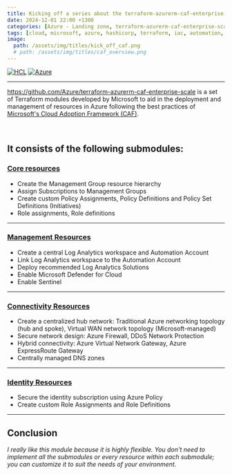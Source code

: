 ```yaml
---
title: Kicking off a series about the terraform-azurerm-caf-enterprise-scale module
date: 2024-12-01 22:00 +1300
categories: [Azure - Landing zone, terraform-azurerm-caf-enterprise-scale]
tags: [cloud, microsoft, azure, hashicorp, terraform, iac, automation, infrastructure, security, governance, core, caf, management, policy, enterprise-scale]
image:
  path: /assets/img/titles/kick_off_caf.png
  # path: /assets/img/titles/caf_overview.png
---
```


[![HCL](https://img.shields.io/badge/language-HCL-blueviolet)](https://www.terraform.io/)
[![Azure](https://img.shields.io/badge/provider-Azure-blue)](https://registry.terraform.io/providers/hashicorp/azurerm/latest)

---

<a href="https://github.com/Azure/terraform-azurerm-caf-enterprise-scale" target="_blank">https://github.com/Azure/terraform-azurerm-caf-enterprise-scale</a> is a set of Terraform modules developed by Microsoft to aid in the deployment and management of resources in Azure following the best practices of <a href="https://learn.microsoft.com/en-us/azure/cloud-adoption-framework/" target="_blank">Microsoft's Cloud Adoption Framework (CAF)</a>.

<br>

## It consists of the following submodules:
### <a href="https://github.com/Azure/terraform-azurerm-caf-enterprise-scale/wiki/%5BUser-Guide%5D-Core-Resources" target="_blank">Core resources</a>

- Create the Management Group resource hierarchy <br>
- Assign Subscriptions to Management Groups <br>
- Create custom Policy Assignments, Policy Definitions and Policy Set Definitions (Initiatives) <br>
- Role assignments, Role definitions

---

### <a href="https://github.com/Azure/terraform-azurerm-caf-enterprise-scale/wiki/%5BUser-Guide%5D-Management-Resources" target="_blank">Management Resources</a>

- Create a central Log Analytics workspace and Automation Account <br>
- Link Log Analytics workspace to the Automation Account <br>
- Deploy recommended Log Analytics Solutions <br>
- Enable Microsoft Defender for Cloud <br>
- Enable Sentinel

---

### <a href="https://github.com/Azure/terraform-azurerm-caf-enterprise-scale/wiki/%5BUser-Guide%5D-Connectivity-Resources" target="_blank">Connectivity Resources</a> 

- Create a centralized hub network: Traditional Azure networking topology (hub and spoke), Virtual WAN network topology (Microsoft-managed) <br>
- Secure network design: Azure Firewall, DDoS Network Protection <br>
- Hybrid connectivity: Azure Virtual Network Gateway, Azure ExpressRoute Gateway <br>
- Centrally managed DNS zones <br>

---

### <a href="https://github.com/Azure/terraform-azurerm-caf-enterprise-scale/wiki/%5BUser-Guide%5D-Identity-Resources" target="_blank">Identity Resources</a> 

- Secure the identity subscription using Azure Policy <br>
- Create custom Role Assignments and Role Definitions

---

## Conclusion
*I really like this module because it is highly flexible. You don't need to implement all the submodules or every resource within each submodule; you can customize it to suit the needs of your environment.*